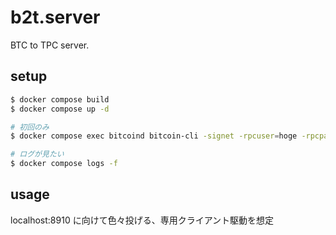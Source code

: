 # b2t.server

BTC to TPC server.

## setup

```bash
$ docker compose build
$ docker compose up -d

# 初回のみ
$ docker compose exec bitcoind bitcoin-cli -signet -rpcuser=hoge -rpcpassword=hoge createwallet default

# ログが見たい
$ docker compose logs -f
```

## usage

localhost:8910 に向けて色々投げる、専用クライアント駆動を想定
